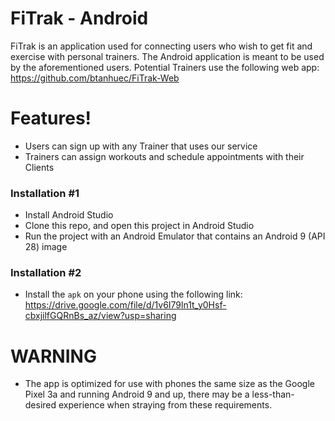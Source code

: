 # FiTrak - Android

FiTrak is an application used for connecting users who wish to get fit and exercise with personal trainers.
The Android application is meant to be used by the aforementioned users. Potential Trainers use the following web app:
https://github.com/btanhuec/FiTrak-Web


# Features!

  - Users can sign up with any Trainer that uses our service
  - Trainers can assign workouts and schedule appointments with their Clients

### Installation #1

- Install Android Studio
- Clone this repo, and open this project in Android Studio
- Run the project with an Android Emulator that contains an Android 9 (API 28) image

### Installation #2
- Install the ```apk``` on your phone using the following link:
https://drive.google.com/file/d/1v6I79ln1t_y0Hsf-cbxjilfGQRnBs_az/view?usp=sharing

# WARNING
- The app is optimized for use with phones the same size as the Google Pixel 3a and running Android 9 and up, there may be a less-than-desired experience when straying from these requirements.
